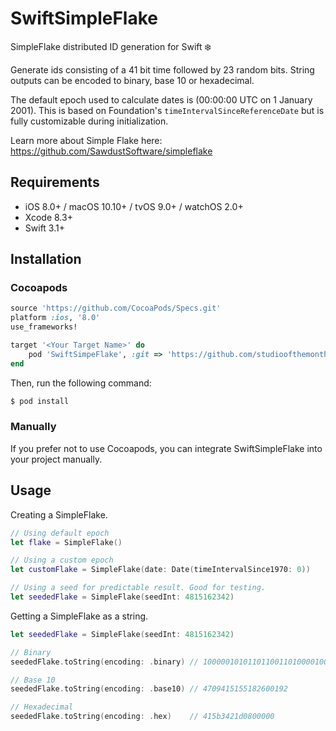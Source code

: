 # SwiftSimpleFlake
SimpleFlake distributed ID generation for Swift ❄️

Generate ids consisting of a 41 bit time followed by 23 random bits. String outputs can be encoded to binary, base 10 or hexadecimal.

The default epoch used to calculate dates is (00:00:00 UTC on 1 January 2001). This is based on Foundation's `timeIntervalSinceReferenceDate` but is fully customizable during initialization.

Learn more about Simple Flake here: https://github.com/SawdustSoftware/simpleflake

## Requirements

- iOS 8.0+ / macOS 10.10+ / tvOS 9.0+ / watchOS 2.0+
- Xcode 8.3+
- Swift 3.1+

## Installation

### Cocoapods

```ruby
source 'https://github.com/CocoaPods/Specs.git'
platform :ios, '8.0'
use_frameworks!

target '<Your Target Name>' do
    pod 'SwiftSimpeFlake', :git => 'https://github.com/studioofthemonth/SwiftSimpleFlake.git'
end
```

Then, run the following command:

```bash
$ pod install
```

### Manually

If you prefer not to use Cocoapods, you can integrate SwiftSimpleFlake into your project manually.

## Usage

Creating a SimpleFlake.

```swift
// Using default epoch
let flake = SimpleFlake()

// Using a custom epoch
let customFlake = SimpleFlake(date: Date(timeIntervalSince1970: 0))

// Using a seed for predictable result. Good for testing.
let seededFlake = SimpleFlake(seedInt: 4815162342)
```

Getting a SimpleFlake as a string.

```swift
let seededFlake = SimpleFlake(seedInt: 4815162342)

// Binary
seededFlake.toString(encoding: .binary) // 100000101011011001101000010000111010000100000000000000000000000

// Base 10
seededFlake.toString(encoding: .base10) // 4709415155182600192

// Hexadecimal
seededFlake.toString(encoding: .hex)    // 415b3421d0800000
```
